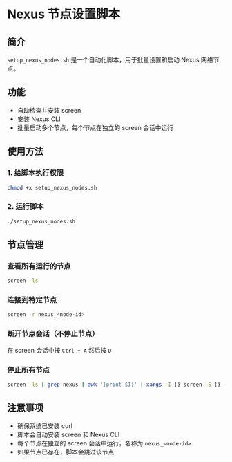 # Nexus 节点设置脚本

## 简介
`setup_nexus_nodes.sh` 是一个自动化脚本，用于批量设置和启动 Nexus 网络节点。

## 功能
- 自动检查并安装 screen
- 安装 Nexus CLI
- 批量启动多个节点，每个节点在独立的 screen 会话中运行

## 使用方法

### 1. 给脚本执行权限
```bash
chmod +x setup_nexus_nodes.sh
```

### 2. 运行脚本
```bash
./setup_nexus_nodes.sh
```

## 节点管理

### 查看所有运行的节点
```bash
screen -ls
```

### 连接到特定节点
```bash
screen -r nexus_<node-id>
```

### 断开节点会话（不停止节点）
在 screen 会话中按 `Ctrl + A` 然后按 `D`

### 停止所有节点
```bash
screen -ls | grep nexus | awk '{print $1}' | xargs -I {} screen -S {} -X quit
```

## 注意事项
- 确保系统已安装 curl
- 脚本会自动安装 screen 和 Nexus CLI
- 每个节点在独立的 screen 会话中运行，名称为 `nexus_<node-id>`
- 如果节点已存在，脚本会跳过该节点 